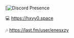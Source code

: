 [![Discord Presence](https://lanyard.cnrad.dev/api/1237401371234537545?hideTimestamp=true&hideBadges=true&hideStatus=true&idleMessage=Am%20I%20doing%20nothing?%20Maybe%20I%27m%20in%20the%20toilet?)


💻 https://hxvy0.space

🎶 https://last.fm/user/enesxzy

